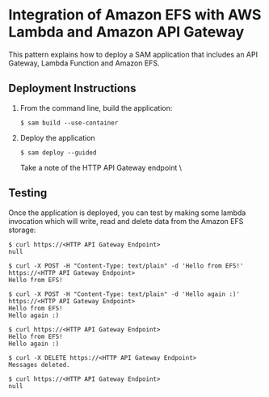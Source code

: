 # Integration of Amazon EFS with AWS Lambda and Amazon API Gateway

This pattern explains how to deploy a SAM application that includes an API Gateway, Lambda Function and Amazon EFS.

## Deployment Instructions
1. From the command line, build the application:
    ```
    $ sam build --use-container
    ```
2. Deploy the application
    ```
    $ sam deploy --guided
    ```
    Take a note of the HTTP API Gateway endpoint \

## Testing

Once the application is deployed, you can test by making some lambda invocation which will write, read and delete 
data from the Amazon EFS storage:

    $ curl https://<HTTP API Gateway Endpoint>
    null

    $ curl -X POST -H "Content-Type: text/plain" -d 'Hello from EFS!' https://<HTTP API Gateway Endpoint>
    Hello from EFS!

    $ curl -X POST -H "Content-Type: text/plain" -d 'Hello again :)' https://<HTTP API Gateway Endpoint>
    Hello from EFS!
    Hello again :)

    $ curl https://<HTTP API Gateway Endpoint>
    Hello from EFS!
    Hello again :)

    $ curl -X DELETE https://<HTTP API Gateway Endpoint>
    Messages deleted.

    $ curl https://<HTTP API Gateway Endpoint>
    null

    
